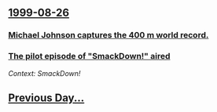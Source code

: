 ## [1999-08-26](/news/1999/08/26/index.md)

### [ Michael Johnson captures the 400 m world record.](/news/1999/08/26/michael-johnson-captures-the-400-m-world-record.md)
### [ The pilot episode of "SmackDown!" aired](/news/1999/08/26/the-pilot-episode-of-smackdown-aired.md)
_Context: SmackDown!_

## [Previous Day...](/news/1999/08/25/index.md)

